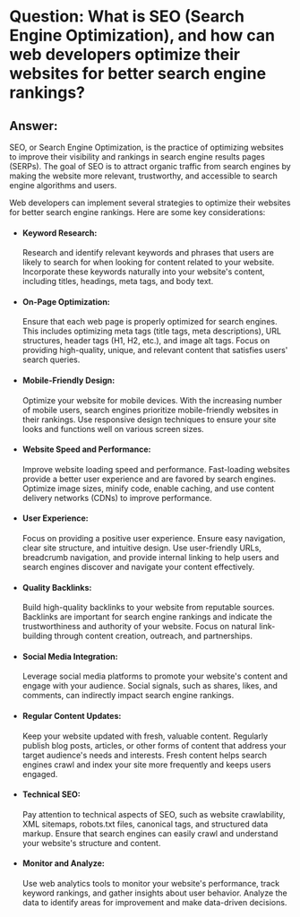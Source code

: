 # Question: What is SEO (Search Engine Optimization), and how can web developers optimize their websites for better search engine rankings?

## Answer:

SEO, or Search Engine Optimization, is the practice of optimizing websites to improve their visibility and rankings in search engine results pages (SERPs). The goal of SEO is to attract organic traffic from search engines by making the website more relevant, trustworthy, and accessible to search engine algorithms and users.

Web developers can implement several strategies to optimize their websites for better search engine rankings. Here are some key considerations:

- #### Keyword Research:

  Research and identify relevant keywords and phrases that users are likely to search for when looking for content related to your website. Incorporate these keywords naturally into your website's content, including titles, headings, meta tags, and body text.

- #### On-Page Optimization:

  Ensure that each web page is properly optimized for search engines. This includes optimizing meta tags (title tags, meta descriptions), URL structures, header tags (H1, H2, etc.), and image alt tags. Focus on providing high-quality, unique, and relevant content that satisfies users' search queries.

- #### Mobile-Friendly Design:

  Optimize your website for mobile devices. With the increasing number of mobile users, search engines prioritize mobile-friendly websites in their rankings. Use responsive design techniques to ensure your site looks and functions well on various screen sizes.

- #### Website Speed and Performance:

  Improve website loading speed and performance. Fast-loading websites provide a better user experience and are favored by search engines. Optimize image sizes, minify code, enable caching, and use content delivery networks (CDNs) to improve performance.

- #### User Experience:

  Focus on providing a positive user experience. Ensure easy navigation, clear site structure, and intuitive design. Use user-friendly URLs, breadcrumb navigation, and provide internal linking to help users and search engines discover and navigate your content effectively.

- #### Quality Backlinks:

  Build high-quality backlinks to your website from reputable sources. Backlinks are important for search engine rankings and indicate the trustworthiness and authority of your website. Focus on natural link-building through content creation, outreach, and partnerships.

- #### Social Media Integration:

  Leverage social media platforms to promote your website's content and engage with your audience. Social signals, such as shares, likes, and comments, can indirectly impact search engine rankings.

- #### Regular Content Updates:

  Keep your website updated with fresh, valuable content. Regularly publish blog posts, articles, or other forms of content that address your target audience's needs and interests. Fresh content helps search engines crawl and index your site more frequently and keeps users engaged.

- #### Technical SEO:

  Pay attention to technical aspects of SEO, such as website crawlability, XML sitemaps, robots.txt files, canonical tags, and structured data markup. Ensure that search engines can easily crawl and understand your website's structure and content.

- #### Monitor and Analyze:
  Use web analytics tools to monitor your website's performance, track keyword rankings, and gather insights about user behavior. Analyze the data to identify areas for improvement and make data-driven decisions.

